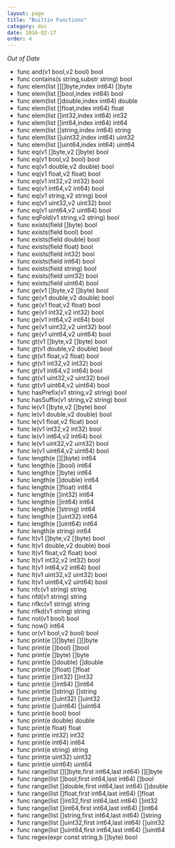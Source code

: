 ```yaml
---
layout: page
title: "Builtin Functions"
category: doc
date: 2016-02-17
order: 4
---
```


*Out of Date*

* func and(v1 bool,v2 bool) bool
* func contains(s string,substr string) bool
* func elem(list [][]byte,index int64) []byte
* func elem(list []bool,index int64) bool
* func elem(list []double,index int64) double
* func elem(list []float,index int64) float
* func elem(list []int32,index int64) int32
* func elem(list []int64,index int64) int64
* func elem(list []string,index int64) string
* func elem(list []uint32,index int64) uint32
* func elem(list []uint64,index int64) uint64
* func eq(v1 []byte,v2 []byte) bool
* func eq(v1 bool,v2 bool) bool
* func eq(v1 double,v2 double) bool
* func eq(v1 float,v2 float) bool
* func eq(v1 int32,v2 int32) bool
* func eq(v1 int64,v2 int64) bool
* func eq(v1 string,v2 string) bool
* func eq(v1 uint32,v2 uint32) bool
* func eq(v1 uint64,v2 uint64) bool
* func eqFold(v1 string,v2 string) bool
* func exists(field []byte) bool
* func exists(field bool) bool
* func exists(field double) bool
* func exists(field float) bool
* func exists(field int32) bool
* func exists(field int64) bool
* func exists(field string) bool
* func exists(field uint32) bool
* func exists(field uint64) bool
* func ge(v1 []byte,v2 []byte) bool
* func ge(v1 double,v2 double) bool
* func ge(v1 float,v2 float) bool
* func ge(v1 int32,v2 int32) bool
* func ge(v1 int64,v2 int64) bool
* func ge(v1 uint32,v2 uint32) bool
* func ge(v1 uint64,v2 uint64) bool
* func gt(v1 []byte,v2 []byte) bool
* func gt(v1 double,v2 double) bool
* func gt(v1 float,v2 float) bool
* func gt(v1 int32,v2 int32) bool
* func gt(v1 int64,v2 int64) bool
* func gt(v1 uint32,v2 uint32) bool
* func gt(v1 uint64,v2 uint64) bool
* func hasPrefix(v1 string,v2 string) bool
* func hasSuffix(v1 string,v2 string) bool
* func le(v1 []byte,v2 []byte) bool
* func le(v1 double,v2 double) bool
* func le(v1 float,v2 float) bool
* func le(v1 int32,v2 int32) bool
* func le(v1 int64,v2 int64) bool
* func le(v1 uint32,v2 uint32) bool
* func le(v1 uint64,v2 uint64) bool
* func length(e [][]byte) int64
* func length(e []bool) int64
* func length(e []byte) int64
* func length(e []double) int64
* func length(e []float) int64
* func length(e []int32) int64
* func length(e []int64) int64
* func length(e []string) int64
* func length(e []uint32) int64
* func length(e []uint64) int64
* func length(e string) int64
* func lt(v1 []byte,v2 []byte) bool
* func lt(v1 double,v2 double) bool
* func lt(v1 float,v2 float) bool
* func lt(v1 int32,v2 int32) bool
* func lt(v1 int64,v2 int64) bool
* func lt(v1 uint32,v2 uint32) bool
* func lt(v1 uint64,v2 uint64) bool
* func nfc(v1 string) string
* func nfd(v1 string) string
* func nfkc(v1 string) string
* func nfkd(v1 string) string
* func not(v1 bool) bool
* func now() int64
* func or(v1 bool,v2 bool) bool
* func print(e [][]byte) [][]byte
* func print(e []bool) []bool
* func print(e []byte) []byte
* func print(e []double) []double
* func print(e []float) []float
* func print(e []int32) []int32
* func print(e []int64) []int64
* func print(e []string) []string
* func print(e []uint32) []uint32
* func print(e []uint64) []uint64
* func print(e bool) bool
* func print(e double) double
* func print(e float) float
* func print(e int32) int32
* func print(e int64) int64
* func print(e string) string
* func print(e uint32) uint32
* func print(e uint64) uint64
* func range(list [][]byte,first int64,last int64) [][]byte
* func range(list []bool,first int64,last int64) []bool
* func range(list []double,first int64,last int64) []double
* func range(list []float,first int64,last int64) []float
* func range(list []int32,first int64,last int64) []int32
* func range(list []int64,first int64,last int64) []int64
* func range(list []string,first int64,last int64) []string
* func range(list []uint32,first int64,last int64) []uint32
* func range(list []uint64,first int64,last int64) []uint64
* func regex(expr const string,b []byte) bool

